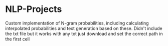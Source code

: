 # NLP-Projects

Custom implementation of N-gram probabilities, including calculating interpolated probabilities and text generation based on these. Didn't include the txt file but it works with any txt just download and set the correct path in the first cell

